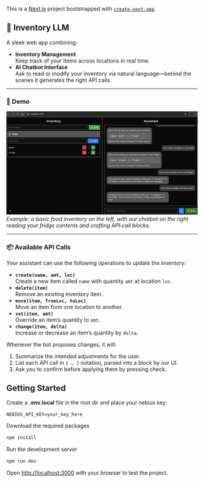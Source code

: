 This is a [Next.js](https://nextjs.org) project bootstrapped with [`create-next-app`](https://nextjs.org/docs/app/api-reference/cli/create-next-app).

## 🚀 Inventory LLM

A sleek web app combining:

- **Inventory Management**  
  Keep track of your items across locations in real time.  
- **AI Chatbot Interface**  
  Ask to read or modify your inventory via natural language—behind the scenes it generates the right API calls.

---

### 📸 Demo

![Inventory + Chatbot demo](/screenshots/testing.webp)  
*Example: a basic food inventory on the left, with our chatbot on the right reading your fridge contents and crafting API‑call blocks.*

---

### 📦 Available API Calls

Your assistant can use the following operations to update the inventory:

- **`create(name, amt, loc)`**  
  Create a new item called `name` with quantity `amt` at location `loc`.  
- **`delete(item)`**  
  Remove an existing inventory item.  
- **`move(item, fromLoc, toLoc)`**  
  Move an item from one location to another.  
- **`set(item, amt)`**  
  Override an item’s quantity to `amt`.  
- **`change(item, delta)`**  
  Increase or decrease an item’s quantity by `delta`.  

Whenever the bot proposes changes, it will:

1. Summarize the intended adjustments for the user.  
2. List each API call in `{ … }` notation, parsed into a block by our UI.  
3. Ask you to confirm before applying them by pressing check.  


## Getting Started

Create a **.env.local** file in the root dir and place your nebius key:
```text
NEBIUS_API_KEY=your_key_here
```

Download the required packages
```bash
npm install
```

Run the development server
```bash
npm run dev
```

Open [http://localhost:3000](http://localhost:3000) with your browser to test the project.

